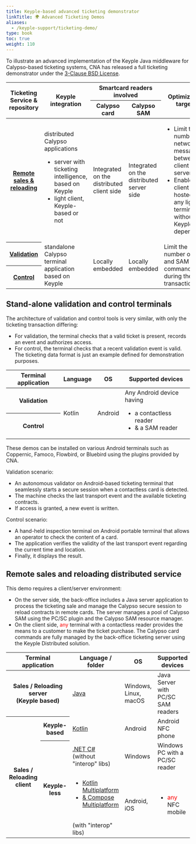 ```yaml
---
title: Keyple-based advanced ticketing demonstrator
linkTitle: 🌍 Advanced Ticketing Demos
aliases:
  - /keyple-support/ticketing-demo/
type: book
toc: true
weight: 110
---
```

To illustrate an advanced implementation of the Keyple Java middleware for Calypso-based ticketing systems, CNA has released a full ticketing demonstrator under the <a href="https://opensource.org/license/bsd-3-clause" target="_blank" rel="noopener">3-Clause BSD License</a>.

<table>
	<thead>
		<tr>
			<th scope="col" rowspan="2">Ticketing Service & repository</th>
			<th scope="col" rowspan="2">Keyple integration</th>
			<th scope="colgroup" colspan="2">Smartcard readers involved</th>
			<th scope="col" rowspan="2">Optimization targets</th>
		</tr>
		<tr>
			<th scope="col">Calypso card</th>
			<th scope="col">Calypso SAM</th>
		</tr>
	</thead>
	<tbody>
		<tr>
			<th scope="row"><a href="https://github.com/calypsonet/keyple-java-demo-remote" target="_blank" rel="noopener">Remote sales & reloading</a></th>
			<td>distributed Calypso applications
                <ul><li>server with ticketing intelligence, based on Keyple</li>
                <li>light client, Keyple-based or not</li></ul>
            </td>
			<td>Integrated on the distributed client side</td>
			<td>Integrated on the distributed server side</td>
			<td>
                <ul><li>Limit the number of network messages between client and server</li>
                <li>Enable client to be hosted on any light terminal without Keyple dependency</li></ul>
            </td>
		</tr>
		<tr>
			<th scope="row"><a href="https://github.com/calypsonet/keyple-android-demo-validation" target="_blank" rel="noopener">Validation</a></th>
			<td rowspan="2">standalone Calypso terminal application based on Keyple</td>
			<td rowspan="2">Locally embedded</td>
			<td rowspan="2">Locally embedded</td>
			<td rowspan="2">Limit the number of card and SAM commands during the card transaction</td>
		</tr>
		<tr>
			<th scope="row"><a href="https://github.com/calypsonet/keyple-android-demo-control" target="_blank" rel="noopener">Control</a></th>
		</tr>
	</tbody>
</table>

## Stand-alone validation and control terminals

The architecture of validation and control tools is very similar, with only the ticketing transaction differing:
- For validation, the terminal checks that a valid ticket is present, records an event and authorizes access.
- For control, the terminal checks that a recent validation event is valid.
  The ticketing data format is just an example defined for demonstration purposes.

<table>
	<thead>
		<tr>
			<th scope="col">Terminal application</th>
			<th scope="col">Language</th>
			<th scope="col">OS</th>
			<th scope="col">Supported devices</th>
		</tr>
	</thead>
	<tbody>
		<tr>
			<th scope="row">Validation</th>
			<td rowspan="2">Kotlin</td>
			<td rowspan="2">Android</td>
			<td rowspan="2">Any Android device having
                <ul><li>a contactless reader</li>
                <li>& a SAM reader</li></ul>
            </td>
		</tr>
		<tr>
			<th scope="row">Control</th>
		</tr>
	</tbody>
</table>

These demos can be installed on various Android terminals such as Coppernic, Famoco, Flowbird, or Bluebird using the plugins provided by CNA.

Validation scenario:
- An autonomous validator on Android-based ticketing terminal that seamlessly starts a secure session when a contactless card is detected.
- The machine checks the last transport event and the available ticketing contracts.
- If access is granted, a new event is written.

Control scenario:
- A hand-held inspection terminal on Android portable terminal that allows an operator to check the content of a card.
- The application verifies the validity of the last transport event regarding the current time and location.
- Finally, it displays the result.

## Remote sales and reloading distributed service

This demo requires a client/server environment:
- On the server side, the back-office includes a Java server application to process the ticketing sale and manage the Calypso secure session to reload contracts in remote cards. The server manages a pool of Calypso SAM using the PC/SC plugin and the Calypso SAM resource manager.
- On the client side, <span style="color: red;">any</span> terminal with a contactless reader provides the means to a customer to make the ticket purchase. The Calypso card commands are fully managed by the back-office ticketing server using the Keyple Distributed solution.

<table>
	<thead>
		<tr>
			<th scope="col" colspan="2">Terminal application</th>
			<th scope="col">Language / folder</th>
			<th scope="col">OS</th>
			<th scope="col">Supported devices</th>
		</tr>
	</thead>
	<tbody>
		<tr>
			<th scope="row" colspan="2">Sales / Reloading server<br>(Keyple based)</th>
			<td><a href="https://github.com/calypsonet/keyple-demo-ticketing-reloading-remote/tree/main/server" target="_blank" rel="noopener">Java</a></td>
			<td>Windows, Linux, macOS</td>
			<td>Java Server with PC/SC SAM readers</td>
		</tr>
		<tr>
			<th scope="rowgroup" rowspan="3">Sales / Reloading client</th>
			<th scope="row">Keyple-based</th>
			<td><a href="https://github.com/calypsonet/keyple-demo-ticketing-reloading-remote/tree/main/client/keyple-mobile-android" target="_blank" rel="noopener">Kotlin</a></td>
			<td rowspan="1">Android</td>
			<td rowspan="1">Android NFC phone</td>
		</tr>
		<tr>
			<th scope="rowgroup" rowspan="2">Keyple-less</th>
			<td><a href="https://github.com/calypsonet/keyple-demo-ticketing-reloading-remote/tree/main/client/pc-dotnet" target="_blank" rel="noopener">.NET C#</a><br/>(without "interop" libs)</td>
			<td>Windows</td>
			<td>Windows PC with a PC/SC reader</td>
		</tr>
		<tr>
			<td><a href="https://github.com/calypsonet/keyple-demo-ticketing-reloading-remote/tree/main/client/interop-mobile-multiplatform" target="_blank" rel="noopener">
                <ul><li>Kotlin Multiplatform</li>
                <li>& Compose Multiplatform</li></ul>
            </a><br/>(with "interop" libs)</td>
			<td><!--Windows, Linux, macOS, -->Android, iOS</td>
			<td>
                <ul><li><span style="color: red;">any</span> NFC mobile</li>
                <!--<li><span style="color: red;">any</span> PC with a PC/SC reader</li>--></ul>
            </td>
		</tr>
	</tbody>
</table>